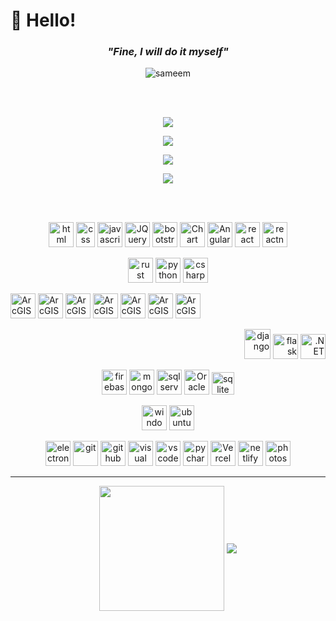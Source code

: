 # 👋 Hello!

### <p align="center"><em>"Fine, I will do it myself"</em></p>

<p align="center"> <img src="https://komarev.com/ghpvc/?username=sameem420&label=Views&color=yellow&style=flat" alt="sameem" /> </p>

<br/><br/>

<p align="center">
  <a href="https://go-skill-icons.vercel.app/">
    <img
      src="https://go-skill-icons.vercel.app/api/icons?i=nextjs,react,angular,typescript,javascript,jquery,html,css,reactquery,redux,zustand,tailwindcss,sass,jest,testinglibrary,pwa,threejs&titles=true"
    />
  </a>
</p>

<p align="center">
  <a href="https://go-skill-icons.vercel.app/">
    <img
      src="https://go-skill-icons.vercel.app/api/icons?i=leaflet,shadcn,daisyui,antdesign,materialui,vitest,chartjs,d3,alchemy,graphql,jquery,pnpm,socketio,vite,webpack"
    />
  </a>
</p>

<p align="center">
  <a href="https://go-skill-icons.vercel.app/">
    <img
      src="https://go-skill-icons.vercel.app/api/icons?i=nodejs,mongodb,git,github,anaconda,jupyter,huggingface,matplotlib,numpy,pandas,seaborn,tensorflow,pytorch,chatgpt,gemini"
    />
  </a>
</p>

<p align="center">
  <a href="https://go-skill-icons.vercel.app/">
    <img
      src="https://go-skill-icons.vercel.app/api/icons?i=python,n8n,ollama,figma"
    />
  </a>
</p>


<br/><br/>

<p align="center">
<img src="https://upload.wikimedia.org/wikipedia/commons/thumb/6/61/HTML5_logo_and_wordmark.svg/1024px-HTML5_logo_and_wordmark.svg.png" alt="html" width="40" height="40" title="HTML" />
<img src="https://upload.wikimedia.org/wikipedia/commons/thumb/d/d5/CSS3_logo_and_wordmark.svg/544px-CSS3_logo_and_wordmark.svg.png?20160530175649" alt="css" width="30" height="40" title="CSS"/>
<img src="https://upload.wikimedia.org/wikipedia/commons/thumb/9/99/Unofficial_JavaScript_logo_2.svg/512px-Unofficial_JavaScript_logo_2.svg.png?20141107110902" alt="javascript" width="40" height="40" title="JavaScript"/>
<img src="https://cdn.iconscout.com/icon/free/png-256/free-jquery-8-1175153.png" alt="JQuery" width="40" height="40" title="JQuery" />
<img src="https://avatars1.githubusercontent.com/u/2918581?s=200&v=4" alt="bootstrap" width="40" height="40" title="Bootstrap" />
  <img src="https://www.chartjs.org/img/chartjs-logo.svg" alt="Chart JS" width="40" height="40" title="Chart JS" />
<img src="https://angularjs.org/img/ng-logo.png" alt="AngularJS" width="40" height="40" title="AngularJS" />
<img src="https://cdn1.iconfinder.com/data/icons/programing-development-8/24/react_logo-512.png" alt="react" width="40" height="40" title="React" />
  <img src="https://railsware.com/blog/wp-content/uploads/2018/08/React-Native-vs-Native-Development_Icon-1-180x180.png" alt="reactnative" width="40" height="40" title="React Native"/>
</p>

<p align="center"> 
<img src="https://cdn.iconscout.com/icon/free/png-256/rust-458183.png" alt="rust" width="40" height="40" title="Rust" />
<img src="https://upload.wikimedia.org/wikipedia/commons/thumb/0/0a/Python.svg/2048px-Python.svg.png" alt="python" width="40" height="40" title="Python" />
<img src="https://user-images.githubusercontent.com/4821/255017351-9f5b83e7-cb9a-4f59-be6f-cb407c2247e9.png" alt="csharp" width="40" height="40" title="CSharp" /> 
</p>

<div>
  <p align="left">
    <img src="https://upload.wikimedia.org/wikipedia/commons/thumb/d/df/ArcGIS_logo.png/800px-ArcGIS_logo.png" alt="ArcGIS Desktop" width="40" height="40" title="ArcGIS Desktop" />
    <img src="https://www.arcgis.com/sharing/rest/content/items/f97dfe30cc504cfb8ca2c915bab784e6/resources/images/widget_3157/1611175349488.png" alt="ArcGIS Pro" width="40" height="40" title="ArcGIS Pro" />
    <img src="https://www.esri.com/content/dam/esrisites/en-us/common/icons/product-logos/ArcGISOnline.png" alt="ArcGIS Online" width="40" height="40" title="ArcGIS Online" />
    <img src="https://www.esri.com/content/dam/esrisites/en-us/common/icons/product-logos/ArcGIS-Enterprise.png" alt="ArcGIS Enterprise" width="40" height="40" title="ArcGIS Enterprise" />
    <img src="https://www.esri.com/content/dam/esrisites/en-us/common/icons/product-logos/Survey123.png" alt="ArcGIS Survey123" width="40" height="40" title="ArcGIS Survey123" />
    <img src="https://www.esri.com/content/dam/esrisites/en-us/common/icons/product-logos/Navigator.png" alt="ArcGIS Navigator" width="40" height="40" title="ArcGIS Navigator" />
    <img src="https://www.esri.com/content/dam/esrisites/en-us/common/icons/product-logos/arcgis-workforce-220.png" alt="ArcGIS Workforce" width="40" height="40" title="ArcGIS Navigator" />
  </p>
  <p align="right">
    <img src="https://www.djangoproject.com/m/img/logos/django-logo-negative.svg" alt="django" width="42" height="48" title="Django" />
    <img src="https://repository-images.githubusercontent.com/596892/cc2c69ec-9251-4b33-8283-b86a8659c9cb" alt="flask" width="40" height="40" title="Flask"/>
    <img src="https://upload.wikimedia.org/wikipedia/commons/thumb/7/7d/Microsoft_.NET_logo.svg/2048px-Microsoft_.NET_logo.svg.png" alt=".NET" width="40" height="40" title=".NET" />
  </p>
</div>

<p align="center">
  <img src="https://www.vectorlogo.zone/logos/firebase/firebase-icon.svg" alt="firebase" width="40" height="40" title="Firebase" />
  <img src="https://img.icons8.com/color/452/mongodb.png" alt="mongodb" width="40" height="40" title="MongoDB" />
  <img src="https://img.icons8.com/color/452/microsoft-sql-server.png" alt="sql server" width="40" height="40" title="Microsoft SQL Server" />
  <img src="https://sql.standout-dev.com/wp-content/uploads/2016/02/sqldev_512x512x32.png" alt="Oracle SQL Developer" width="40" height="40" title="Oracle SQL Developer" />
  <img src="https://upload.wikimedia.org/wikipedia/commons/thumb/9/97/Sqlite-square-icon.svg/1200px-Sqlite-square-icon.svg.png" alt="sqlite" width="36" height="36" title="SQLite" />
</p>
<p align="center">
  <img src="https://www.freeiconspng.com/thumbs/windows-icon-png/cute-ball-windows-icon-png-16.png" alt="windows" width="40" height="40" title="Windows" />
  <img src="https://upload.wikimedia.org/wikipedia/commons/thumb/b/b5/Former_Ubuntu_logo.svg/480px-Former_Ubuntu_logo.svg.png" alt="ubuntu" width="40" height="40" title="Linux/Ubuntu" />
</p>

<p align="center">
  <img src="https://upload.wikimedia.org/wikipedia/commons/thumb/9/91/Electron_Software_Framework_Logo.svg/256px-Electron_Software_Framework_Logo.svg.png" alt="electron" width="40" height="40" title="Electron"/>    
  <img src="https://www.vectorlogo.zone/logos/git-scm/git-scm-icon.svg" alt="git" width="40" height="40" title="Git" />
  <img src="https://upload.wikimedia.org/wikipedia/commons/c/c2/GitHub_Invertocat_Logo.svg" alt="github" width="40" height="40" title="Github" />
  <img src="https://upload.wikimedia.org/wikipedia/commons/thumb/5/59/Visual_Studio_Icon_2019.svg/1200px-Visual_Studio_Icon_2019.svg.png" alt="visual studio" width="40" height="40" title="Visual Studio" />
  <img src="https://upload.wikimedia.org/wikipedia/commons/thumb/9/9a/Visual_Studio_Code_1.35_icon.svg/1200px-Visual_Studio_Code_1.35_icon.svg.png" alt="vscode" width="40" height="40" title="Visual Studio Code" />
  <img src="https://blog.jetbrains.com/wp-content/uploads/2015/12/pycharm-PyCharm_400x400_Twitter_logo_white.png" alt="pycharm" width="40" height="40" title="PyCharm" />
  <img src="https://assets.vercel.com/image/upload/front/favicon/vercel/180x180.png" alt="Vercel" width="40" height="40" title="Vercel" />
  <img src="https://ayushmanbh.netlify.app/static/media/netlify.c779369f.svg" alt="netlify" width="40" height="40" title="Netlify" />
  <img src="https://upload.wikimedia.org/wikipedia/commons/thumb/c/cf/Adobe_Photoshop_Express_logo.svg/1200px-Adobe_Photoshop_Express_logo.svg.png" alt="photoshop" width="40" height="40" title="Adobe Photoshop" />
  
  
</p>

- - - -

<div align="center">
  <img height="200" align="center" src="https://github-readme-stats.vercel.app/api?username=sameem420&count_private=true&include_all_commits=true&show=reviews,discussions_started,discussions_answered,prs_merged,prs_merged_percentage&theme=transparent&rank_icon=github" />
  <img align="center" src="https://github-readme-stats.vercel.app/api/top-langs/?username=sameem420&layout=donut-vertical&theme=transparent" />
</div>



